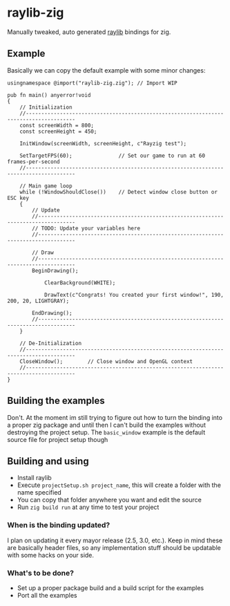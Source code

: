 # raylib-zig
Manually tweaked, auto generated [raylib](https://github.com/raysan5/raylib) bindings for zig.

## Example
Basically we can copy the default example with some minor changes:
```zig
usingnamespace @import("raylib-zig.zig"); // Import WIP

pub fn main() anyerror!void
{
    // Initialization
    //--------------------------------------------------------------------------------------
    const screenWidth = 800;
    const screenHeight = 450;

    InitWindow(screenWidth, screenHeight, c"Rayzig test");

    SetTargetFPS(60);               // Set our game to run at 60 frames-per-second
    //--------------------------------------------------------------------------------------

    // Main game loop
    while (!WindowShouldClose())    // Detect window close button or ESC key
    {
        // Update
        //----------------------------------------------------------------------------------
        // TODO: Update your variables here
        //----------------------------------------------------------------------------------

        // Draw
        //----------------------------------------------------------------------------------
        BeginDrawing();

            ClearBackground(WHITE);

            DrawText(c"Congrats! You created your first window!", 190, 200, 20, LIGHTGRAY);

        EndDrawing();
        //----------------------------------------------------------------------------------
    }

    // De-Initialization
    //--------------------------------------------------------------------------------------
    CloseWindow();        // Close window and OpenGL context
    //--------------------------------------------------------------------------------------
}
```

## Building the examples
Don't. At the moment im still trying to figure out how to turn the binding into a proper zig package and until then I can't build the examples without destroying the project setup.
The `basic_window` example is the default source file for project setup though

## Building and using
 + Install raylib
 + Execute `projectSetup.sh project_name`, this will create a folder with the name specified
 + You can copy that folder anywhere you want and edit the source
 + Run `zig build run` at any time to test your project

### When is the binding updated?
I plan on updating it every mayor release (2.5, 3.0, etc.). Keep in mind these are basically header files, so any implementation stuff should be updatable with some hacks on your side.

### What's to be done?
 + Set up a proper package build and a build script for the examples
 + Port all the examples
